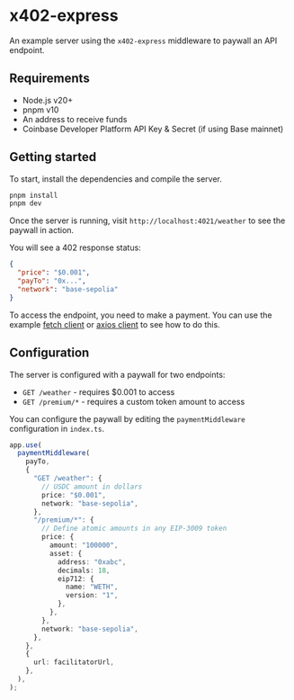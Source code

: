# x402-express

An example server using the `x402-express` middleware to paywall an API endpoint.

## Requirements

- Node.js v20+
- pnpm v10
- An address to receive funds
- Coinbase Developer Platform API Key & Secret (if using Base mainnet)

## Getting started

To start, install the dependencies and compile the server.

```bash
pnpm install
pnpm dev
```

Once the server is running, visit `http://localhost:4021/weather` to see the paywall in action.

You will see a 402 response status:

```json
{
  "price": "$0.001",
  "payTo": "0x...",
  "network": "base-sepolia"
}
```

To access the endpoint, you need to make a payment. You can use the example [fetch client](../../../clients/fetch) or [axios client](../../../clients/axios) to see how to do this.

## Configuration

The server is configured with a paywall for two endpoints:

- `GET /weather` - requires $0.001 to access
- `GET /premium/*` - requires a custom token amount to access

You can configure the paywall by editing the `paymentMiddleware` configuration in `index.ts`.

```typescript
app.use(
  paymentMiddleware(
    payTo,
    {
      "GET /weather": {
        // USDC amount in dollars
        price: "$0.001",
        network: "base-sepolia",
      },
      "/premium/*": {
        // Define atomic amounts in any EIP-3009 token
        price: {
          amount: "100000",
          asset: {
            address: "0xabc",
            decimals: 18,
            eip712: {
              name: "WETH",
              version: "1",
            },
          },
        },
        network: "base-sepolia",
      },
    },
    {
      url: facilitatorUrl,
    },
  ),
);
```
